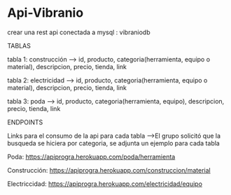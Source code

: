 # Api-Vibranio

crear una rest api conectada a mysql : vibraniodb

TABLAS

tabla 1: construcción --> id, producto, categoria(herramienta, equipo o material), descripcion, precio, tienda, link

tabla 2: electricidad --> id, producto, categoria(herramienta, equipo o material), descripcion, precio, tienda, link

tabla 3: poda --> id, producto, categoria(herramienta, equipo), descripcion, precio, tienda, link


ENDPOINTS

Links para el consumo de la api para cada tabla -->El grupo solicitó que la busqueda se hiciera por categoria, se adjunta un ejemplo para cada tabla

Poda: https://apiprogra.herokuapp.com/poda/herramienta 

Construcción: https://apiprogra.herokuapp.com/construccion/material

Electriccidad: https://apiprogra.herokuapp.com/electricidad/equipo

